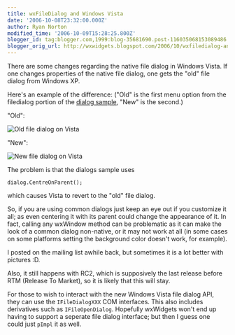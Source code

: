 ```yaml
---
title: wxFileDialog and Windows Vista
date: '2006-10-08T23:32:00.000Z'
author: Ryan Norton
modified_time: '2006-10-09T15:28:25.800Z'
blogger_id: tag:blogger.com,1999:blog-35681690.post-116035068153089486
blogger_orig_url: http://wxwidgets.blogspot.com/2006/10/wxfiledialog-and-windows-vista.html
---
```


There are some changes regarding the native file dialog in Windows Vista. If one
changes properties of the native file dialog, one gets the "old" file dialog
from Windows XP.

Here's an example of the difference: ("Old" is the first menu option from the
filedialog portion of the [dialog sample], "New" is the second.)

[dialog sample]: http://docs.wxwidgets.org/trunk/page_samples.html#page_samples_dialogs

"Old":

<img src="oldfd.0.jpg" class="img-fluid" alt="Old file dialog on Vista">

"New":

<img src="newfd.jpg" class="img-fluid" alt="New file dialog on Vista">

The problem is that the dialogs sample uses

    dialog.CentreOnParent();

which causes Vista to revert to the "old" file dialog.

So, if you are using common dialogs just keep an eye out if you customize it
all; as even centering it with its parent could change the appearance of it. In
fact, calling any wxWindow method can be problematic as it can make the look of
a common dialog non-native, or it may not work at all (in some cases on some
platforms setting the background color doesn't work, for example).

I posted on the mailing list awhile back, but sometimes it is a lot better with
pictures :D.

Also, it still happens with RC2, which is supposively the last release before
RTM (Release To Market), so it is likely that this will stay.

For those to wish to interact with the new Windows Vista file dialog API, they
can use the `IFileDialogXXX` COM interfaces. This also includes derivatives such
as `IFileOpenDialog`. Hopefully wxWidgets won't end up having to support a
seperate file dialog interface; but then I guess one could just `pImpl` it as
well.
